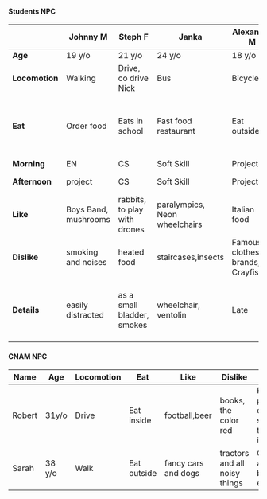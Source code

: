 
#### Students NPC
|               |Johnny M   | Steph F | Janka| Alexandre M| Nick M | Lindzy F | Erik M | Lana F | Sam H
---             |---        |---      |---   |---    |---    |---    |---    |---    |---
**Age**         |19 y/o     |21 y/o   |24 y/o| 18 y/o| 27 y/o| 17 y/o| 20 y/o| 22 y/o| 25 y/o
**Locomotion**  |Walking    |Drive, co drive Nick  |Bus| Bicycle| Is co Driven| Bus | Drive | Drive | Bicycle
**Eat**         |Order food |Eats in school | Fast food restaurant| Eat outside| bring is meal| Eats outside| Eat in school| Goes out to buy and comes back | Eat is own food
**Morning**     | EN        | CS | Soft Skill | Project| Project|CS|EN|EN|CS
**Afternoon**   | project | CS| Soft Skill | Project| Project|EN|CS|Soft Skill|Project
**Like**        | Boys Band, mushrooms | rabbits, to play with drones | paralympics, Neon wheelchairs| Italian food | Old tech, steam engines| music and arts| video games and anime| nature, tofu| Lord of the Ring, Books
**Dislike**     | smoking and noises| heated food| staircases,insects| Famous clothes brands, Crayfishes| smartphones, social medias | sports and small places| hard work and noobs|meat, fast food | smoke, loud noise
**Details**     | easily distracted | as a small bladder, smokes | wheelchair, ventolin| Late | Has a really old phone, wants to work in the green, Eat a lot and slowly | always wears headphone and is late| speaks way too much|Vegan, rich| Always early

#### CNAM NPC
|**Name** |**Age**  |**Locomotion** |**Eat**    |**Like**           |**Dislike**                  |**Details**                                      |
|---      |---      |---            |---        |---                |---                          |---                                              |
|Robert   |31y/o    |Drive          |Eat inside |football,beer      |books, the color red         |Forget his pass often, ask students to let him in|
|Sarah    |38 y/o   |Walk           |Eat outside|fancy cars and dogs|tractors and all noisy things|Confident, arrives before everyone


